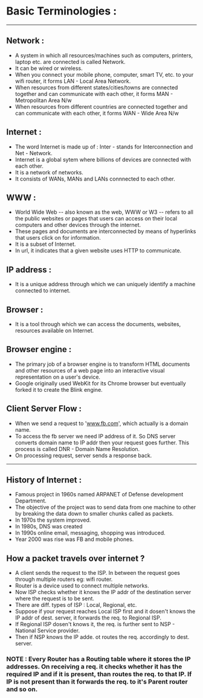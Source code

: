 # Basic Terminologies :

---

## Network :

- A system in which all resources/machines such as computers, printers, laptop etc. are connected is called Network.
- It can be wired or wireless.
- When you connect your mobile phone, computer, smart TV, etc. to your wifi router, it forms LAN - Local Area Network.
- When resources from different states/cities/towns are connected together and can communicate with each other, it forms MAN - Metropolitan Area N/w
- When resources from different countries are connected together and can communicate with each other, it forms WAN - Wide Area N/w

## Internet :

- The word Internet is made up of : Inter - stands for Interconnection and Net - Network.
- Internet is a global sytem where billions of devices are connected with each other.
- It is a network of networks.
- It consists of WANs, MANs and LANs connnected to each other.

## WWW :

- World Wide Web -- also known as the web, WWW or W3 -- refers to all the public websites or pages that users can access on their local computers and other devices through the internet. 
- These pages and documents are interconnected by means of hyperlinks that users click on for information.
- It is a subset of Internet.
- In url, it indicates that a given website uses HTTP to communicate.

## IP address :

- It is a unique address through which we can uniquely identify a machine connected to internet.

## Browser :

- It is a tool through which we can access the documents, websites, resources available on Internet.

## Browser engine :

- The primary job of a browser engine is to transform HTML documents and other resources of a web page into an interactive visual representation on a user's device.
- Google originally used WebKit for its Chrome browser but eventually forked it to create the Blink engine.

## Client Server Flow :

- When we send a request to 'www.fb.com', which actually is a domain name.
- To access the fb server we need IP address of it. So DNS server converts domain name to IP addr then your request goes further. This process is called DNR - Domain Name Resolution.
- On processing request, server sends a response back.

---

## History of Internet :

- Famous project in 1960s named ARPANET of Defense development Department.
- The objective of the project was to send data from one machine to other by breaking the data down to smaller chunks called as packets.
- In 1970s the system improved.
- In 1980s, DNS was created
- In 1990s online email, messaging, shopping was introduced.
- Year 2000 was rise was FB and mobile phones.

## How a packet travels over internet ?

- A client sends the request to the ISP. In between the request goes through multiple routers eg: wifi router.
- Router is a device used to connect multiple networks.
- Now ISP checks whether it knows the IP addr of the destination server where the request is to be sent.
- There are diff. types of ISP : Local, Regional, etc.
- Suppose if your request reaches Local ISP first and it dosen't knows the IP addr of dest. server, it forwards the req. to Regional ISP.
- If Regional ISP dosen't knows it, the req. is further sent to NSP - National Service provider.
- Then if NSP knows the IP adde. ot routes the req. accordingly to dest. server.

### NOTE : Every Router has a Routing table where it stores the IP addresses. On receiving a req. it checks whether it has the required IP and if it is present, than routes the req. to that IP. If IP is not present than it forwards the req. to it's  Parent router and so on.









